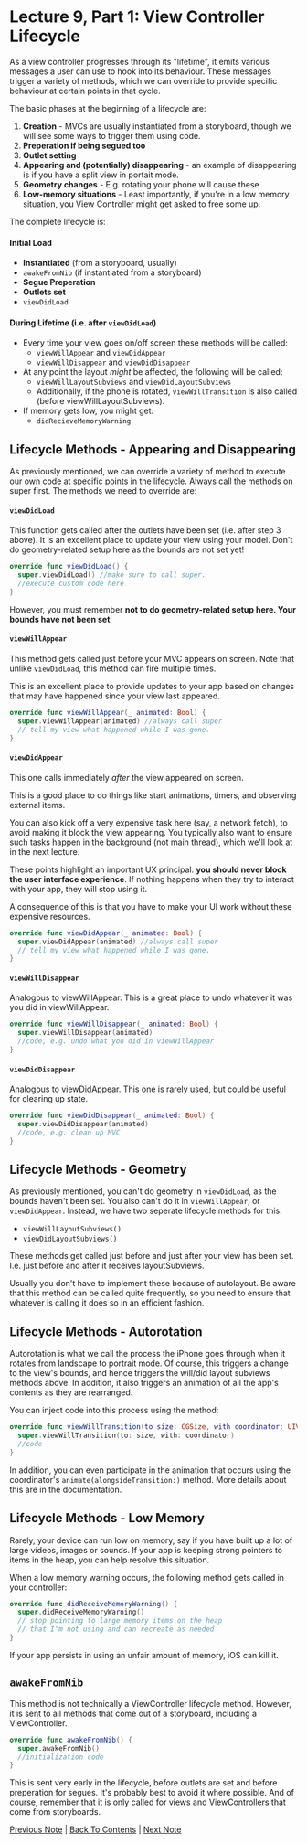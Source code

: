 # Lecture 9, Part 1: View Controller Lifecycle

As a view controller progresses through its "lifetime", it emits various messages a user can use to hook into its behaviour. These messages trigger a variety of methods, which we can override to provide specific behaviour at certain points in that cycle.

The basic phases at the beginning of a lifecycle are:
1. **Creation** - MVCs are usually instantiated from a storyboard, though we will see some ways to trigger them using code.
2. **Preperation if being segued too**
3. **Outlet setting**
4. **Appearing and (potentially) disappearing** - an example of disappearing is if you have a split view in portait mode.
5. **Geometry changes** - E.g. rotating your phone will cause these
6. **Low-memory situations** - Least importantly, if you're in a low memory situation, you View Controller might get asked to free some up.

The complete lifecycle is:

#### Initial Load
* **Instantiated** (from a storyboard, usually)
* `awakeFromNib` (if instantiated from a storyboard)
* **Segue Preperation**
* **Outlets set**
* `viewDidLoad`

#### During Lifetime (i.e. after `viewDidLoad`)
* Every time your view goes on/off screen these methods will be called:
  * `viewWillAppear` and `viewDidAppear`
  * `viewWillDisappear` and `viewDidDisappear`
* At any point the layout *might* be affected, the following will be called:
  *  `viewWillLayoutSubviews` and `viewDidLayoutSubviews`
  *  Additionally, if the phone is rotated, `viewWillTransition` is also called (before viewWillLayoutSubviews).
*  If memory gets low, you might get:
   * `didRecieveMemoryWarning`

## Lifecycle Methods - Appearing and Disappearing

As previously mentioned, we can override a variety of method to execute our own code at specific points in the lifecycle. Always call the methods on super first. The methods we need to override are:

#### `viewDidLoad`

This function gets called after the outlets have been set (i.e. after step 3 above). It is an excellent place to update your view using your model. Don't do geometry-related setup here as the bounds are not set yet!

```Swift
override func viewDidLoad() {
  super.viewDidLoad() //make sure to call super.
  //execute custom code here  
}
```

However, you must remember **not to do geometry-related setup here. Your bounds have not been set**

#### `viewWillAppear`

This method gets called just before your MVC appears on screen. Note that unlike `viewDidLoad`, this method can fire multiple times.

This is an excellent place to provide updates to your app based on changes that may have happened since your view last appeared.

```Swift
override func viewWillAppear(_ animated: Bool) {
  super.viewWillAppear(animated) //always call super
  // tell my view what happened while I was gone.
}
```

#### `viewDidAppear`

This one calls immediately *after* the view appeared on screen.

This is a good place to do things like start animations, timers, and observing external items. 

You can also kick off a very expensive task here (say, a network fetch), to avoid making it block the view appearing. You typically also want to ensure such tasks happen in the background (not main thread), which we'll look at in the next lecture.

These points highlight an important UX principal: **you should never block the user interface experience**. If nothing happens when they try to interact with your app, they will stop using it.

A consequence of this is that you have to make your UI work without these expensive resources.

```Swift
override func viewDidAppear(_ animated: Bool) {
  super.viewDidAppear(animated) //always call super
  // tell my view what happened while I was gone.
}
```

#### `viewWillDisappear`

Analogous to viewWillAppear. This is a great place to undo whatever it was you did in viewWillAppear.

```Swift
override func viewWillDisappear(_ animated: Bool) {
  super.viewWillDisappear(animated)
  //code, e.g. undo what you did in viewWillAppear
} 
```

#### `viewDidDisappear`

Analogous to viewDidAppear. This one is rarely used, but could be useful for clearing up state.

```Swift
override func viewDidDisappear(_ animated: Bool) {
  super.viewDidDisappear(animated)
  //code, e.g. clean up MVC
}
```

## Lifecycle Methods - Geometry

As previously mentioned, you can't do geometry in `viewDidLoad`, as the bounds haven't been set. You also can't do it in `viewWillAppear`, or `viewDidAppear`. Instead, we have two seperate lifecycle methods for this:

* `viewWillLayoutSubviews()`
* `viewDidLayoutSubviews()`

These methods get called just before and just after your view has been set. I.e. just before and after it receives layoutSubviews.

Usually you don't have to implement these because of autolayout. Be aware that this method can be called quite frequently, so you need to ensure that whatever is calling it does so in an efficient fashion.

## Lifecycle Methods - Autorotation

Autorotation is what we call the process the iPhone goes through when it rotates from landscape to portrait mode. Of course, this triggers a change to the view's bounds, and hence triggers the will/did layout subviews methods above. In addition, it also triggers an animation of all the app's contents as they are rearranged.

You can inject code into this process using the method:

```Swift
override func viewWillTransition(to size: CGSize, with coordinator: UIViewControllerTransitionCoordinator) {
  super.viewWillTransition(to: size, with: coordinator)
  //code
}
```

In addition, you can even participate in the animation that occurs using the coordinator's `animate(alongsideTransition:)` method. More details about this are in the documentation.

## Lifecycle Methods - Low Memory

Rarely, your device can run low on memory, say if you have built up a lot of large videos, images or sounds. If your app is keeping strong pointers to items in the heap, you can help resolve this situation.

When a low memory warning occurs, the following method gets called in your controller:

```Swift
override func didReceiveMemoryWarning() {
  super.didReceiveMemoryWarning()
  // stop pointing to large memory items on the heap
  // that I'm not using and can recreate as needed
}
```

If your app persists in using an unfair amount of memory, iOS can kill it.

## `awakeFromNib`

This method is not technically a ViewController lifecycle method. However, it is sent to all methods that come out of a storyboard, including a ViewController.

```Swift
override func awakeFromNib() {
  super.awakeFromNib()
  //initialization code
}
```

This is sent very early in the lifecycle, before outlets are set and before preperation for segues. It's probably best to avoid it where possible. And of course, remember that it is only called for views and ViewControllers that come from storyboards.

[Previous Note](../Lecture%209%20-%20View%20Controller%20Lifecycle%20and%20Scroll%20Views/Part%200%20-%20Intro.md) | [Back To Contents](https://github.com/Firanus/stanford-iOS-lecture-notes) |  [Next Note](../Lecture%209%20-%20View%20Controller%20Lifecycle%20and%20Scroll%20Views/Part%202%20-%20UIScrollView.md)

